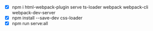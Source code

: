 - [x] npm i html-webpack-plugin serve ts-loader webpack webpack-cli webpack-dev-server
- [x] npm install --save-dev css-loader
- [x] npm run serve:all
